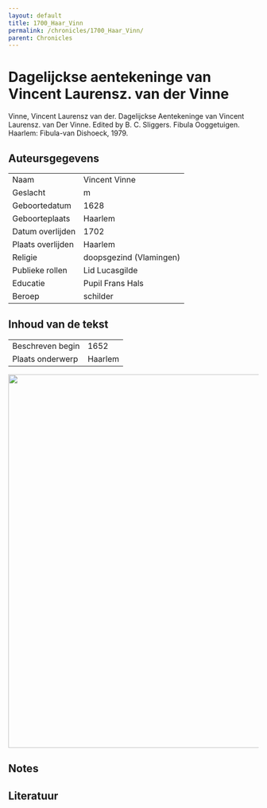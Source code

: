 ```yaml
---
layout: default
title: 1700_Haar_Vinn
permalink: /chronicles/1700_Haar_Vinn/
parent: Chronicles
--- 
```



# Dagelijckse aentekeninge van Vincent Laurensz. van der Vinne 

Vinne, Vincent Laurensz van der. Dagelijckse Aentekeninge van Vincent Laurensz. van Der Vinne. Edited by B. C. Sliggers. Fibula Ooggetuigen. Haarlem: Fibula-van Dishoeck, 1979. 

## Auteursgegevens 

| | | 
| --------------- | --------------- | 
| Naam | Vincent Vinne | 
| Geslacht | m | 
| Geboortedatum | 1628 | 
| Geboorteplaats | Haarlem | 
| Datum overlijden | 1702 | 
| Plaats overlijden | Haarlem | 
| Religie | doopsgezind (Vlamingen) | 
| Publieke rollen | Lid Lucasgilde | 
| Educatie | Pupil Frans Hals | 
| Beroep | schilder | 

## Inhoud van de tekst 

| | | 
| --------------- | --------------- | 
| Beschreven begin | 1652 | 
| Plaats onderwerp | Haarlem | 

[<img src="..\..\barplots_chronicles\1700_Haar_Vinn.jpg" width="750"/>](..\..\barplots_chronicles\1700_Haar_Vinn.jpg) 

## Notes 

## Literatuur 

